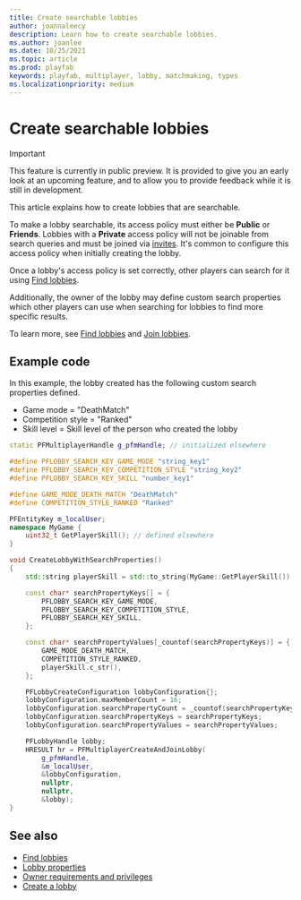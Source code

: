 ```yaml
---
title: Create searchable lobbies
author: joannaleecy
description: Learn how to create searchable lobbies.
ms.author: joanlee
ms.date: 10/25/2021
ms.topic: article
ms.prod: playfab
keywords: playfab, multiplayer, lobby, matchmaking, types
ms.localizationpriority: medium
---
```


# Create searchable lobbies

> [!IMPORTANT]
> This feature is currently in public preview. It is provided to give you an early look at an upcoming feature, and to allow you to provide feedback while it is still in development. 

This article explains how to create lobbies that are searchable. 

To make a lobby searchable, its access policy must either be __Public__ or __Friends__. Lobbies with a __Private__ access policy will not be joinable from search queries and must be joined via [invites](#). It's common to configure this access policy when initially creating the lobby.

Once a lobby's access policy is set correctly, other players can search for it using [Find lobbies](find-lobbies.md).

Additionally, the owner of the lobby may define custom search properties which other players can use when searching for lobbies to find more specific results.

To learn more, see [Find lobbies](find-lobbies.md) and [Join lobbies](join-lobbies.md).

## Example code

In this example, the lobby created has the following custom search properties defined.

* Game mode = "DeathMatch"
* Competition style = "Ranked"
* Skill level = Skill level of the person who created the lobby

```cpp
static PFMultiplayerHandle g_pfmHandle; // initialized elsewhere

#define PFLOBBY_SEARCH_KEY_GAME_MODE "string_key1"
#define PFLOBBY_SEARCH_KEY_COMPETITION_STYLE "string_key2"
#define PFLOBBY_SEARCH_KEY_SKILL "number_key1"

#define GAME_MODE_DEATH_MATCH "DeathMatch"
#define COMPETITION_STYLE_RANKED "Ranked"

PFEntityKey m_localUser;
namespace MyGame {
    uint32_t GetPlayerSkill(); // defined elsewhere
}

void CreateLobbyWithSearchProperties()
{
    std::string playerSkill = std::to_string(MyGame::GetPlayerSkill());

    const char* searchPropertyKeys[] = {
        PFLOBBY_SEARCH_KEY_GAME_MODE,
        PFLOBBY_SEARCH_KEY_COMPETITION_STYLE,
        PFLOBBY_SEARCH_KEY_SKILL,
    };

    const char* searchPropertyValues[_countof(searchPropertyKeys)] = {
        GAME_MODE_DEATH_MATCH,
        COMPETITION_STYLE_RANKED,
        playerSkill.c_str(),
    };

    PFLobbyCreateConfiguration lobbyConfiguration{};
    lobbyConfiguration.maxMemberCount = 16;
    lobbyConfiguration.searchPropertyCount = _countof(searchPropertyKeys);
    lobbyConfiguration.searchPropertyKeys = searchPropertyKeys;
    lobbyConfiguration.searchPropertyValues = searchPropertyValues;

    PFLobbyHandle lobby;
    HRESULT hr = PFMultiplayerCreateAndJoinLobby(
        g_pfmHandle,
        &m_localUser,
        &lobbyConfiguration,
        nullptr,
        nullptr,
        &lobby);
}
```

## See also

* [Find lobbies](find-lobbies.md)
* [Lobby properties](lobby-properties.md)
* [Owner requirements and privileges](owner-requirements-and-privileges.md)
* [Create a lobby](create-a-lobby.md)